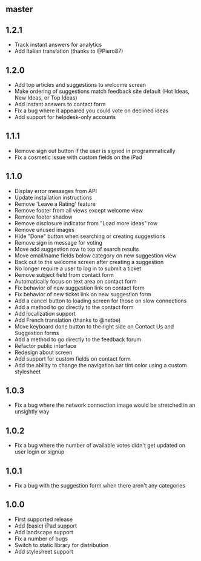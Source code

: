 ## master ##

## 1.2.1 ##

* Track instant answers for analytics
* Add Italian translation (thanks to @Piero87)

## 1.2.0 ##

* Add top articles and suggestions to welcome screen
* Make ordering of suggestions match feedback site default (Hot Ideas, New Ideas, or Top Ideas)
* Add instant answers to contact form
* Fix a bug where it appeared you could vote on declined ideas
* Add support for helpdesk-only accounts

## 1.1.1 ##

* Remove sign out button if the user is signed in programmatically
* Fix a cosmetic issue with custom fields on the iPad

## 1.1.0 ##

* Display error messages from API
* Update installation instructions
* Remove 'Leave a Rating' feature
* Remove footer from all views except welcome view
* Remove footer shadow
* Remove disclosure indicator from "Load more ideas" row
* Remove unused images
* Hide "Done" button when searching or creating suggestions
* Remove sign in message for voting
* Move add suggestion row to top of search results
* Move email/name fields below category on new suggestion view
* Back out to the welcome screen after creating a suggestion
* No longer require a user to log in to submit a ticket
* Remove subject field from contact form
* Automatically focus on text area on contact form
* Fix behavior of new suggestion link on contact form
* Fix behavior of new ticket link on new suggestion form
* Add a cancel button to loading screen for those on slow connections
* Add a method to go directly to the contact form
* Add localization support
* Add French translation (thanks to @netbe)
* Move keyboard done button to the right side on Contact Us and Suggestion forms
* Add a method to go directly to the feedback forum
* Refactor public interface
* Redesign about screen
* Add support for custom fields on contact form
* Add the ability to change the navigation bar tint color using a custom stylesheet

## 1.0.3 ##

* Fix a bug where the network connection image would be stretched in an unsightly way

## 1.0.2 ##

* Fix a bug where the number of available votes didn't get updated on user login or signup

## 1.0.1 ##

* Fix a bug with the suggestion form when there aren't any categories

## 1.0.0 ##

* First supported release
* Add (basic) iPad support
* Add landscape support
* Fix a number of bugs
* Switch to static library for distribution
* Add stylesheet support
